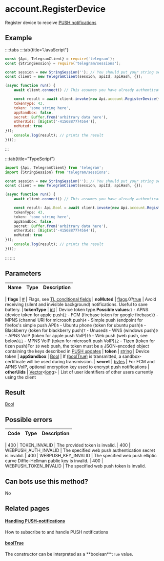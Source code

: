 # account.RegisterDevice

Register device to receive [PUSH notifications](https://core.telegram.org/api/push-updates)



## Example

::::tabs
:::tab{title="JavaScript"}
```js
const {Api, TelegramClient} = require('telegram');
const {StringSession} = require('telegram/sessions');

const session = new StringSession(''); // You should put your string session here
const client = new TelegramClient(session, apiId, apiHash, {});

(async function run() {
    await client.connect() // This assumes you have already authenticated with .start()

    const result = await client.invoke(new Api.account.RegisterDevice({
    tokenType: 43,
    token: 'some string here',
    appSandbox: false,
    secret: Buffer.from('arbitrary data here'),
    otherUids: [BigInt('-4156887774564')],
    noMuted: true
}));
    console.log(result); // prints the result
})();
```
:::

:::tab{title="TypeScript"}
```ts
import {Api, TelegramClient} from 'telegram';
import {StringSession} from 'telegram/sessions';

const session = new StringSession(''); // You should put your string session here
const client = new TelegramClient(session, apiId, apiHash, {});

(async function run() {
    await client.connect() // This assumes you have already authenticated with .start()

    const result: Api.Bool = await client.invoke(new Api.account.RegisterDevice({
    tokenType: 43,
    token: 'some string here',
    appSandbox: false,
    secret: Buffer.from('arbitrary data here'),
    otherUids: [BigInt('-4156887774564')],
    noMuted: true
}));
    console.log(result); // prints the result
})();
```
:::
::::



## Parameters

| Name | Type | Description |
| :--: | ---- | ----------- |

| **flags** | [#](https://core.telegram.org/type/%23) | Flags, see [TL conditional fields](https://core.telegram.org/mtproto/TL-combinators#conditional-fields) 
| **noMuted** | [flags](https://core.telegram.org/mtproto/TL-combinators#conditional-fields).0?[true](https://core.telegram.org/constructor/true) | Avoid receiving (silent and invisible background) notifications. Useful to save battery. 
| **tokenType** | [int](https://core.telegram.org/type/int) | Device token type.**Possible values**:`1` - APNS (device token for apple push)`2` - FCM (firebase token for google firebase)`3` - MPNS (channel URI for microsoft push)`4` - Simple push (endpoint for firefox's simple push API)`5` - Ubuntu phone (token for ubuntu push)`6` - Blackberry (token for blackberry push)`7` - Unused`8` - WNS (windows push)`9` - APNS VoIP (token for apple push VoIP)`10` - Web push (web push, see below)`11` - MPNS VoIP (token for microsoft push VoIP)`12` - Tizen (token for tizen push)For `10` web push, the token must be a JSON-encoded object containing the keys described in [PUSH updates](https://core.telegram.org/api/push-updates) 
| **token** | [string](https://core.telegram.org/type/string) | Device token 
| **appSandbox** | [Bool](https://core.telegram.org/type/Bool) | If [(boolTrue)](https://core.telegram.org/constructor/boolTrue) is transmitted, a sandbox-certificate will be used during transmission. 
| **secret** | [bytes](https://core.telegram.org/type/bytes) | For FCM and APNS VoIP, optional encryption key used to encrypt push notifications 
| **otherUids** | [Vector](https://core.telegram.org/type/Vector%20t)<[long](https://core.telegram.org/type/long)> | List of user identifiers of other users currently using the client 


## Result

[Bool](https://core.telegram.org/type/Bool)



## Possible errors

| Code | Type | Description |
| :--: | ---- | ----------- |

| 400 | TOKEN\_INVALID | The provided token is invalid. 
| 400 | WEBPUSH\_AUTH\_INVALID | The specified web push authentication secret is invalid. 
| 400 | WEBPUSH\_KEY\_INVALID | The specified web push elliptic curve Diffie-Hellman public key is invalid. 
| 400 | WEBPUSH\_TOKEN\_INVALID | The specified web push token is invalid. 


## Can bots use this method?

No

## Related pages

#### [Handling PUSH-notifications](https://core.telegram.org/api/push-updates)

How to subscribe to and handle PUSH notifications



#### [boolTrue](https://core.telegram.org/constructor/boolTrue)

The constructor can be interpreted as a \*\*boolean\*\*`true` value.




